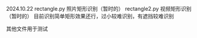 
2024.10.22
rectangle.py 照片矩形识别（暂时的）
rectangle2.py 视频矩形识别（暂时的）
目前识别简单矩形效果还行，过小较难识别，有遮挡较难识别


其他文件用于测试 



